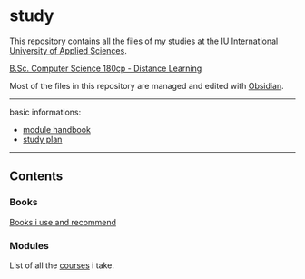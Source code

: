 # study

This repository contains all the files of my studies
at the [IU International University of Applied Sciences](https://www.iu.de/).

[B.Sc. Computer Science 180cp - Distance Learning](https://www.iu-fernstudium.de/bachelor/informatik/)

Most of the files in this repository are managed and edited
with [Obsidian](https://obsidian.md/).

---

basic informations:
- [module handbook](https://res.cloudinary.com/iubh/image/upload/v1659436732/15%20-%20Dokumente/Modulhandbuch/ba_informatik_fs-bait_de.pdf)
- [study plan](https://res.cloudinary.com/iugroup/image/upload/v1691394460/sap_ba_informatik_180_FS-BAIT_de_fs_2_ymee9i.pdf)

---

## Contents

### Books
[Books i use and recommend](books.md)

### Modules
List of all the [courses](modules/readme.md) i take.

